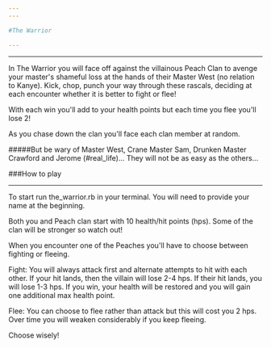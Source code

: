 ```yaml
---
---

#The Warrior

---
```

---

In The Warrior you will face off against the villainous Peach Clan to avenge your master's shameful loss at the hands of their Master West (no relation to Kanye). Kick, chop, punch your way through these rascals, deciding at each encounter whether it is better to fight or flee!

With each win you'll add to your health points but each time you flee you'll lose 2!

As you chase down the clan you'll face each clan member at random.

#####But be wary of Master West, Crane Master Sam, Drunken Master Crawford and Jerome (#real_life)...
They will not be as easy as the others...


###How to play

---
To start run the_warrior.rb in your terminal.
You will need to provide your name at the beginning.

Both you and Peach clan start with 10 health/hit points (hps). Some of the clan will be stronger so watch out!

When you encounter one of the Peaches you'll have to choose between fighting or fleeing.

Fight: You will always attack first and alternate attempts to hit with each other. If your hit lands, then the villain will lose 2-4 hps. If their hit lands, you will lose 1-3 hps. If you win, your health will be restored and you will gain one additional max health point.

Flee: You can choose to flee rather than attack but this will cost you 2 hps. Over time you will weaken considerably if you keep fleeing.

Choose wisely!

